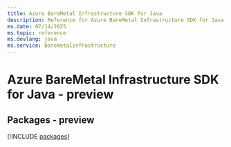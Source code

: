 ```yaml
---
title: Azure BareMetal Infrastructure SDK for Java
description: Reference for Azure BareMetal Infrastructure SDK for Java
ms.date: 07/14/2025
ms.topic: reference
ms.devlang: java
ms.service: baremetalinfrastructure
---
```

# Azure BareMetal Infrastructure SDK for Java - preview
## Packages - preview
[!INCLUDE [packages](baremetal-infrastructure-index.md)]